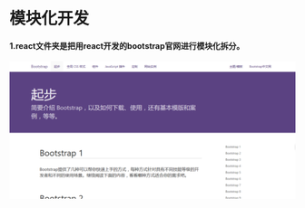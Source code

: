 # 模块化开发
#### 1.react文件夹是把用react开发的bootstrap官网进行模块化拆分。
![image](https://github.com/wumao016/react/raw/master/img/img.png)
